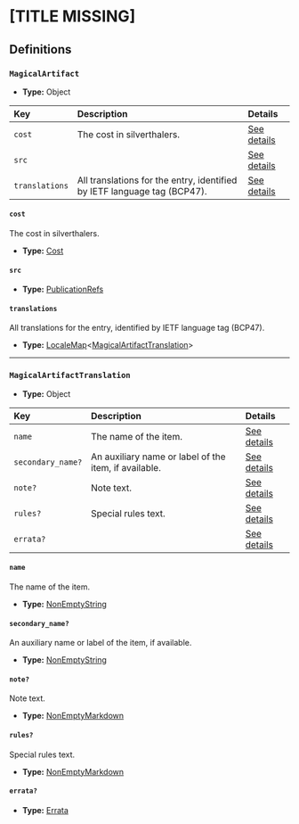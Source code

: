 # [TITLE MISSING]

## Definitions

### <a name="MagicalArtifact"></a> `MagicalArtifact`

- **Type:** Object

Key | Description | Details
:-- | :-- | :--
`cost` | The cost in silverthalers. | <a href="#MagicalArtifact/cost">See details</a>
`src` |  | <a href="#MagicalArtifact/src">See details</a>
`translations` | All translations for the entry, identified by IETF language tag (BCP47). | <a href="#MagicalArtifact/translations">See details</a>

#### <a name="MagicalArtifact/cost"></a> `cost`

The cost in silverthalers.

- **Type:** <a href="./_Item.md#Cost">Cost</a>

#### <a name="MagicalArtifact/src"></a> `src`

- **Type:** <a href="../../source/_PublicationRef.md#PublicationRefs">PublicationRefs</a>

#### <a name="MagicalArtifact/translations"></a> `translations`

All translations for the entry, identified by IETF language tag (BCP47).

- **Type:** <a href="../../_LocaleMap.md#LocaleMap">LocaleMap</a>&lt;<a href="#MagicalArtifactTranslation">MagicalArtifactTranslation</a>&gt;

---

### <a name="MagicalArtifactTranslation"></a> `MagicalArtifactTranslation`

- **Type:** Object

Key | Description | Details
:-- | :-- | :--
`name` | The name of the item. | <a href="#MagicalArtifactTranslation/name">See details</a>
`secondary_name?` | An auxiliary name or label of the item, if available. | <a href="#MagicalArtifactTranslation/secondary_name">See details</a>
`note?` | Note text. | <a href="#MagicalArtifactTranslation/note">See details</a>
`rules?` | Special rules text. | <a href="#MagicalArtifactTranslation/rules">See details</a>
`errata?` |  | <a href="#MagicalArtifactTranslation/errata">See details</a>

#### <a name="MagicalArtifactTranslation/name"></a> `name`

The name of the item.

- **Type:** <a href="../../_NonEmptyString.md#NonEmptyString">NonEmptyString</a>

#### <a name="MagicalArtifactTranslation/secondary_name"></a> `secondary_name?`

An auxiliary name or label of the item, if available.

- **Type:** <a href="../../_NonEmptyString.md#NonEmptyString">NonEmptyString</a>

#### <a name="MagicalArtifactTranslation/note"></a> `note?`

Note text.

- **Type:** <a href="../../_NonEmptyString.md#NonEmptyMarkdown">NonEmptyMarkdown</a>

#### <a name="MagicalArtifactTranslation/rules"></a> `rules?`

Special rules text.

- **Type:** <a href="../../_NonEmptyString.md#NonEmptyMarkdown">NonEmptyMarkdown</a>

#### <a name="MagicalArtifactTranslation/errata"></a> `errata?`

- **Type:** <a href="../../source/_Erratum.md#Errata">Errata</a>

